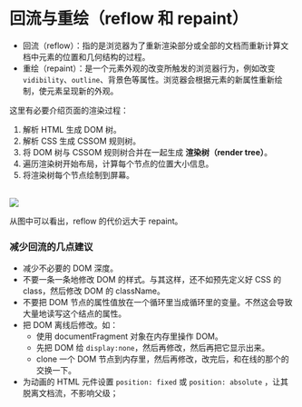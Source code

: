 # 回流与重绘（reflow 和 repaint）

* 回流（reflow）：指的是浏览器为了重新渲染部分或全部的文档而重新计算文档中元素的位置和几何结构的过程。
* 重绘（repaint）：是一个元素外观的改变所触发的浏览器行为，例如改变 `vidibility`、`outline`、背景色等属性。浏览器会根据元素的新属性重新绘制，使元素呈现新的外观。


这里有必要介绍页面的渲染过程：
  1. 解析 HTML 生成 DOM 树。
  2. 解析 CSS 生成 CSSOM 规则树。
  3. 将 DOM 树与 CSSOM 规则树合并在一起生成 **渲染树（render tree）**。
  4. 遍历渲染树开始布局，计算每个节点的位置大小信息。
  5. 将渲染树每个节点绘制到屏幕。
<br>
<div>
  <img src="https://github.com/TanYJie/Technology-Stack-Interview-Experience/blob/master/CSS/images/reflow和repaint.png"/>
</div>

  从图中可以看出，reflow 的代价远大于 repaint。


  ### 减少回流的几点建议

* 减少不必要的 DOM 深度。
* 不要一条一条地修改 DOM 的样式。与其这样，还不如预先定义好 CSS 的 class，然后修改 DOM 的 className。
* 不要把 DOM 节点的属性值放在一个循环里当成循环里的变量。不然这会导致大量地读写这个结点的属性。
* 把 DOM 离线后修改。如：
  - 使用 documentFragment 对象在内存里操作 DOM。
  - 先把 DOM 给 `display:none`，然后再修改，然后再把它显示出来。
  - clone 一个 DOM 节点到内存里，然后再修改，改完后，和在线的那个的交换一下。
* 为动画的 HTML 元件设置 `position: fixed` 或 `position: absolute` ，让其脱离文档流，不影响父级；







